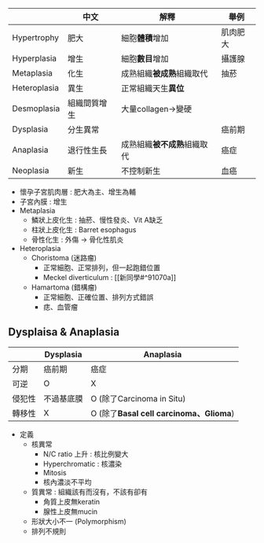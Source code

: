 |              | 中文       | 解釋                     | 舉例     |
|--------------|------------|--------------------------|----------|
| Hypertrophy  | 肥大       | 細胞**體積**增加             | 肌肉肥大 |
| Hyperplasia  | 增生       | 細胞**數目**增加             | 攝護腺   |
| Metaplasia   | 化生       | 成熟組織**被成熟**組織取代   | 抽菸     |
| Heteroplasia | 異生       | 正常組織天生**異位**         |          |
| Desmoplasia | 組織間質增生| 大量collagen->變硬      |          |
| Dysplasia    | 分生異常   |                          | 癌前期   |
| Anaplasia    | 退行性生長 | 成熟組織**被不成熟**組織取代 | 癌症     |
| Neoplasia    | 新生       | 不控制新生               | 血癌     |
- 懷孕子宮肌肉層 : 肥大為主、增生為輔
- 子宮內膜 : 增生
- Metaplasia
	- 鱗狀上皮化生 : 抽菸、慢性發炎、Vit A缺乏
	- 柱狀上皮化生 : Barret esophagus
	- 骨性化生 : 外傷 -> 骨化性肌炎
- Heteroplasia
	- Choristoma (迷路瘤)
		- 正常細胞、正常排列，但一起跑錯位置
		- Meckel diverticulum : [[新同學#^91070a]]
	- Hamartoma (錯構瘤)
		- 正常細胞、正確位置、排列方式錯誤
		- 痣、血管瘤
## Dysplaisa & Anaplasia
|        | Dysplasia  | Anaplasia              |
|--------|------------|------------------------|
| 分期   | 癌前期     | 癌症                   |
| 可逆   | O          | X                      |
| 侵犯性 | 不過基底膜 | O (除了Carcinoma in Situ)            |
| 轉移性 | X          | O (除了**Basal cell carcinoma、Glioma**) |
- 定義
	- 核異常
		- N/C ratio 上升 : 核比例變大
		- Hyperchromatic : 核濃染
		- Mitosis
		- 核內濃淡不平均
	- 質異常 : 組織該有而沒有，不該有卻有
		- 角質上皮無keratin
		- 腺性上皮無mucin
	- 形狀大小不一 (Polymorphism)
	- 排列不規則